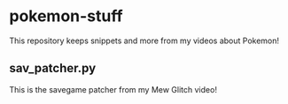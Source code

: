 # pokemon-stuff
This repository keeps snippets and more from my videos about Pokemon!


## sav_patcher.py

This is the savegame patcher from my Mew Glitch video!
